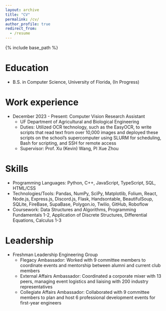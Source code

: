 ```yaml
---
layout: archive
title: "CV"
permalink: /cv/
author_profile: true
redirect_from:
  - /resume
---
```


{% include base_path %}

Education
======
* B.S. in Computer Science, University of Florida, (In Progress)

Work experience
======
* December 2023 - Present: Computer Vision Research Assistant 
  * UF Department of Agricultural and Biological Engineering
  * Duties: Utilized OCR technology, such as the EasyOCR, to write scripts that read text from over 10,000 images and deployed these scripts on the school’s supercomputer using SLURM for scheduling, Bash for scripting, and SSH for remote access
  * Supervisor: Prof. Xu (Kevin) Wang, PI Xue Zhou
  
Skills
======
* Programming Languages: Python, C++, JavaScript, TypeScript, SQL, HTML/CSS
* Technologies/Tools: Pandas, NumPy, SciPy, Matplotlib, Folium, React, Node.js, Express.js, Discord.js, Flask, Handsontable, BeautifulSoup, SQLite, FireBase, SupaBase, Polygon.io, Twilio, GitHub, Roboflow
* Coursework: Data Structures and Algorithms, Programming Fundamentals 1-2, Application of Discrete Structures, Differential Equations, Calculus 1-3

<!--- Publications
======
  <ul>{% for post in site.publications reversed %}
    {% include archive-single-cv.html %}
  {% endfor %}</ul>
  
Talks
======
  <ul>{% for post in site.talks reversed %}
    {% include archive-single-talk-cv.html  %}
  {% endfor %}</ul>
  
Teaching
======
  <ul>{% for post in site.teaching reversed %}
    {% include archive-single-cv.html %}
  {% endfor %}</ul>
--->
  
Leadership
======
* Freshman Leadership Engineering Group
  * Flegacy Ambassador: Worked with 9 committee members to coordinate events and mentorship between alumni and current club members
  * External Affairs Ambassador: Coordinated a corporate mixer with 13 peers, managing event logistics and liaising with 200 industry representatives
  * Collegiate Affairs Ambassador: Collaborated with 9 committee members to plan and host 6 professional development events for first-year engineers 
